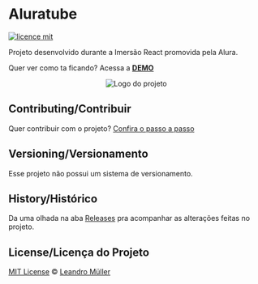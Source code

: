 # Aluratube

[![licence mit](https://img.shields.io/github/license/mullerino/Aluratube)](https://github.com/afonsopacifer/open-source-boilerplate/blob/master/LICENSE.md)

Projeto desenvolvido durante a Imersão React promovida pela Alura.
 
Quer ver como ta ficando? Acessa a [**DEMO**](https://aluratube-livid-mu.vercel.app)

<p align="center">
  <img alt="Logo do projeto" src="" />
</p>

## Contributing/Contribuir
Quer contribuir com o projeto? [Confira o passo a passo](./CONTRIBUTING.md)

## Versioning/Versionamento

Esse projeto não possui um sistema de versionamento.

## History/Histórico
Da uma olhada na aba [Releases](https://github.com/mullerino/aluratube/releases) pra acompanhar as alterações feitas no projeto.

## License/Licença do Projeto
[MIT License](./LICENSE.md) © [Leandro Müller](leandro-muller.soukick.com.br/index/)
